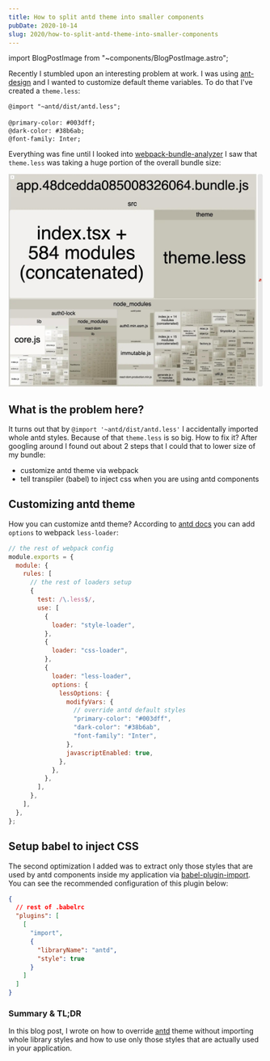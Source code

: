 ```yaml
---
title: How to split antd theme into smaller components
pubDate: 2020-10-14
slug: 2020/how-to-split-antd-theme-into-smaller-components
---
```


import BlogPostImage from "~components/BlogPostImage.astro";

Recently I stumbled upon an interesting problem at work. I was using [ant-design](https://ant.design/)
and I wanted to customize default theme variables. To do that I've created a `theme.less`:

```less
@import "~antd/dist/antd.less";

@primary-color: #003dff;
@dark-color: #38b6ab;
@font-family: Inter;
```

Everything was fine until I looked into [webpack-bundle-analyzer](https://www.npmjs.com/package/webpack-bundle-analyzer)
I saw that `theme.less` was taking a huge portion of the overall bundle size:

![Bundle analysis](../../assets/2020-10-14-bundle-analysis.jpg)

## What is the problem here?

It turns out that by `@import '~antd/dist/antd.less'` I accidentally imported whole antd styles.
Because of that `theme.less` is so big. How to fix it? After googling around I found out about 2 steps
that I could that to lower size of my bundle:

- customize antd theme via webpack
- tell transpiler (babel) to inject css when you are using antd components

## Customizing antd theme

How you can customize antd theme? According to [antd docs](https://ant.design/docs/react/customize-theme#Customize-in-webpack)
you can add `options` to webpack `less-loader`:

```js
// the rest of webpack config
module.exports = {
  module: {
    rules: [
      // the rest of loaders setup
      {
        test: /\.less$/,
        use: [
          {
            loader: "style-loader",
          },
          {
            loader: "css-loader",
          },
          {
            loader: "less-loader",
            options: {
              lessOptions: {
                modifyVars: {
                  // override antd default styles
                  "primary-color": "#003dff",
                  "dark-color": "#38b6ab",
                  "font-family": "Inter",
                },
                javascriptEnabled: true,
              },
            },
          },
        ],
      },
    ],
  },
};
```

## Setup babel to inject CSS

The second optimization I added was to extract only those styles that are used by antd components inside
my application via [babel-plugin-import](https://www.npmjs.com/package/babel-plugin-import). You can see
the recommended configuration of this plugin below:

```json
{
  // rest of .babelrc
  "plugins": [
    [
      "import",
      {
        "libraryName": "antd",
        "style": true
      }
    ]
  ]
}
```

### Summary & TL;DR

In this blog post, I wrote on how to override [antd](https://ant.design/) theme without importing
whole library styles and how to use only those styles that are actually used in your application.
